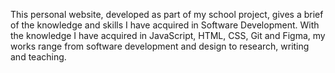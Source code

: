 This personal website, developed as part of my school project, gives a brief of the knowledge and skills I have acquired in Software Development. With the knowledge I have acquired in JavaScript, HTML, CSS, Git and Figma, my works range from software development and design to research, writing and teaching.

